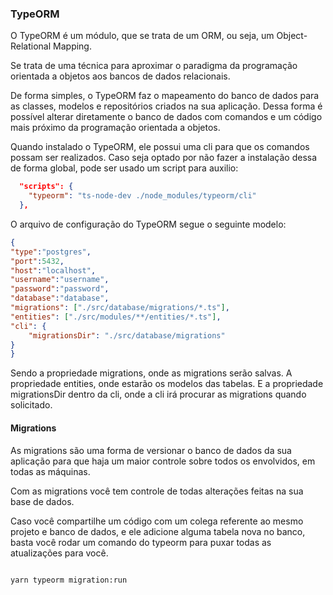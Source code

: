 ### TypeORM

O TypeORM é um módulo, que se trata de um ORM, ou seja, um Object-Relational Mapping.

Se trata de uma técnica para aproximar o paradigma da programação orientada a objetos aos bancos de dados relacionais.

De forma simples, o TypeORM faz o mapeamento do banco de dados para as classes, modelos e repositórios criados na sua aplicação. Dessa forma é possível alterar diretamente o banco de dados com comandos e um código mais próximo da programação orientada a objetos.

Quando instalado o TypeORM, ele possui uma cli para que os comandos possam ser realizados. Caso seja optado por não fazer a instalação dessa de forma global, pode ser usado um script para auxilio:

```json
  "scripts": {
    "typeorm": "ts-node-dev ./node_modules/typeorm/cli"
  },
```

O arquivo de configuração do TypeORM segue o seguinte modelo:

```json
{
"type":"postgres",
"port":5432,
"host":"localhost",
"username":"username",
"password":"password",
"database":"database",
"migrations": ["./src/database/migrations/*.ts"],
"entities": ["./src/modules/**/entities/*.ts"],
"cli": {
    "migrationsDir": "./src/database/migrations"
}
}
```
Sendo a propriedade migrations, onde as migrations serão salvas. A propriedade entities, onde estarão os modelos das tabelas. E a propriedade migrationsDir dentro da cli, onde a cli irá procurar as migrations quando solicitado. 

#### Migrations

As migrations são uma forma de versionar o banco de dados da sua aplicação para que haja um maior controle sobre todos os envolvidos, em todas as máquinas.

Com as migrations você tem controle de todas alterações feitas na sua base de dados. 

Caso você compartilhe um código com um colega referente ao mesmo projeto e banco de dados, e ele adicione alguma tabela nova no banco, basta você rodar um comando do typeorm para puxar todas as atualizações para você.

```bash

yarn typeorm migration:run
```

 